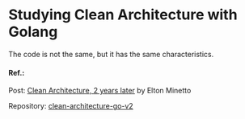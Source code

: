 # Studying Clean Architecture with Golang

The code is not the same, but it has the same characteristics.

#### Ref.:

Post: [Clean Architecture, 2 years later](https://eltonminetto.dev/en/post/2020-07-06-clean-architecture-2years-later/) by Elton Minetto

Repository: [clean-architecture-go-v2](https://github.com/eminetto/clean-architecture-go-v2)
